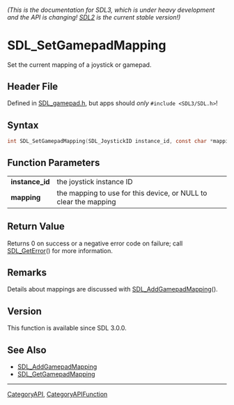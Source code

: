 ###### (This is the documentation for SDL3, which is under heavy development and the API is changing! [SDL2](https://wiki.libsdl.org/SDL2/) is the current stable version!)
# SDL_SetGamepadMapping

Set the current mapping of a joystick or gamepad.

## Header File

Defined in [SDL_gamepad.h](https://github.com/libsdl-org/SDL/blob/main/include/SDL3/SDL_gamepad.h), but apps should _only_ `#include <SDL3/SDL.h>`!

## Syntax

```c
int SDL_SetGamepadMapping(SDL_JoystickID instance_id, const char *mapping);

```

## Function Parameters

|                     |                                                                  |
| ------------------- | ---------------------------------------------------------------- |
| **instance_id**     | the joystick instance ID                                         |
| **mapping**         | the mapping to use for this device, or NULL to clear the mapping |

## Return Value

Returns 0 on success or a negative error code on failure; call
[SDL_GetError](SDL_GetError)() for more information.

## Remarks

Details about mappings are discussed with
[SDL_AddGamepadMapping](SDL_AddGamepadMapping)().

## Version

This function is available since SDL 3.0.0.

## See Also

* [SDL_AddGamepadMapping](SDL_AddGamepadMapping)
* [SDL_GetGamepadMapping](SDL_GetGamepadMapping)

----
[CategoryAPI](CategoryAPI), [CategoryAPIFunction](CategoryAPIFunction)

